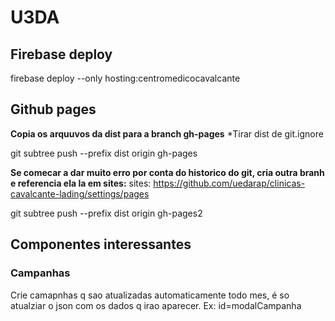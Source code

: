 # U3DA

## Firebase deploy
firebase deploy --only hosting:centromedicocavalcante

## Github pages
__Copia os arquuvos da dist para a branch gh-pages__
*Tirar dist de git.ignore

git subtree push --prefix dist origin gh-pages

__Se comecar a dar muito erro por conta do historico do git, cria outra branh e referencia ela la em sites:__
sites: https://github.com/uedarap/clinicas-cavalcante-lading/settings/pages

git subtree push --prefix dist origin gh-pages2


## Componentes interessantes
### Campanhas
Crie camapnhas q sao atualizadas automaticamente todo mes, é so atualziar o json com os dados q irao aparecer.
Ex: id=modalCampanha